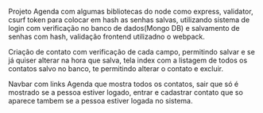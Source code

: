 Projeto Agenda com algumas bibliotecas do node como express, validator, csurf token para colocar em hash as senhas salvas, utilizando sistema de login com verificação no banco de dados(Mongo DB) e salvamento de senhas com hash, validação frontend utilizadno o webpack.

Criação de contato com verificação de cada campo, permitindo salvar e se já quiser alterar na hora que salva, tela index com a listagem de todos os contatos salvo no banco, te permitindo alterar o contato e excluir.

Navbar com links  Agenda que mostra todos os contatos, sair que só é mostrado se a pessoa estiver logado, entrar e cadastrar contato que so aparece tambem se a pessoa estiver logada no sistema.
